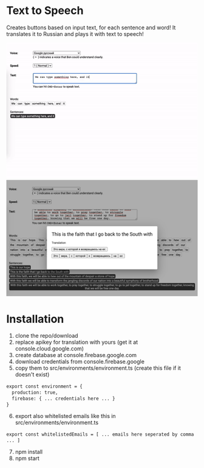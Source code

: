# Text to Speech
Creates buttons based on input text, for each sentence and word!
It translates it to Russian and plays it with text to speech!

<img src="src/assets/animation.gif">
<img src="src/assets/screenshot2.png">

# Installation
1. clone the repo/download
2. replace apikey for translation with yours (get it at console.cloud.google.com)
3. create database at console.firebase.google.com
4. download credentials from console.firebase.google
5. copy them to src/environments/environment.ts (create this file if it doesn't exist)
```
export const environment = {
  production: true,
  firebase: { ... credentials here ... }
}
```  
6. export also whitelisted emails like this in src/environments/environment.ts   
```
export const whitelistedEmails = [ ... emails here seperated by comma ... ]
```  
7. npm install
8. npm start

